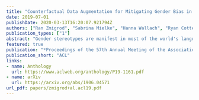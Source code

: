 ```yaml
---
title: "Counterfactual Data Augmentation for Mitigating Gender Bias in Languages with Rich Morphology"
date: 2019-07-01
publishDate: 2020-03-13T16:20:07.921794Z
authors: ["Ran Zmigrod", "Sabrina Mielke", "Hanna Wallach", "Ryan Cotterell"]
publication_types: ["1"]
abstract: "Gender stereotypes are manifest in most of the world's languages and are consequently propagated or amplified by NLP systems. Although research has focused on mitigating gender stereotypes in English, the approaches that are commonly employed produce ungrammatical sentences in morphologically rich languages. We present a novel approach for converting between masculine-inflected and feminine-inflected sentences in such languages. For Spanish and Hebrew, our approach achieves F1 scores of 82% and 73% at the level of tags and accuracies of 90% and 87% at the level of forms. By evaluating our approach using four different languages, we show that, on average, it reduces gender stereotyping by a factor of 2.5 without any sacrifice to grammaticality."
featured: true
publication: "*Proceedings of the 57th Annual Meeting of the Association for Computational Linguistics*"
publication_short: "ACL"
links:
- name: Anthology
  url: https://www.aclweb.org/anthology/P19-1161.pdf
- name: arXiv
  url: https://arxiv.org/abs/1906.04571
url_pdf: papers/zmigrod+al.acl19.pdf
---
```


